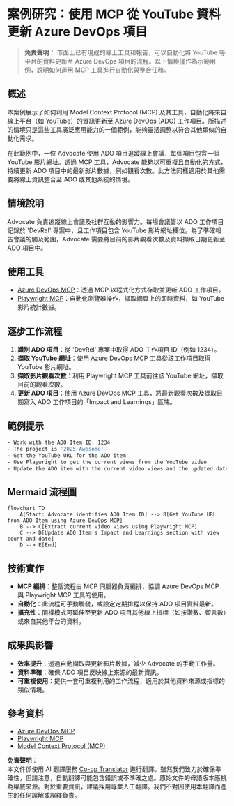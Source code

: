 <!--
CO_OP_TRANSLATOR_METADATA:
{
  "original_hash": "14a2dfbea55ef735660a06bd6bdfe5f3",
  "translation_date": "2025-07-14T06:09:37+00:00",
  "source_file": "09-CaseStudy/UpdateADOItemsFromYT.md",
  "language_code": "mo"
}
-->
# 案例研究：使用 MCP 從 YouTube 資料更新 Azure DevOps 項目

> **免責聲明：** 市面上已有現成的線上工具和報告，可以自動化將 YouTube 等平台的資料更新至 Azure DevOps 項目的流程。以下情境僅作為示範用例，說明如何運用 MCP 工具進行自動化與整合任務。

## 概述

本案例展示了如何利用 Model Context Protocol (MCP) 及其工具，自動化將來自線上平台（如 YouTube）的資訊更新至 Azure DevOps (ADO) 工作項目。所描述的情境只是這些工具廣泛應用能力的一個範例，能夠靈活調整以符合其他類似的自動化需求。

在此範例中，一位 Advocate 使用 ADO 項目追蹤線上會議，每個項目包含一個 YouTube 影片網址。透過 MCP 工具，Advocate 能夠以可重複且自動化的方式，持續更新 ADO 項目中的最新影片數據，例如觀看次數。此方法同樣適用於其他需要將線上資訊整合至 ADO 或其他系統的情境。

## 情境說明

Advocate 負責追蹤線上會議及社群互動的影響力。每場會議皆以 ADO 工作項目記錄於 'DevRel' 專案中，且工作項目包含 YouTube 影片網址欄位。為了準確報告會議的觸及範圍，Advocate 需要將目前的影片觀看次數及資料擷取日期更新至 ADO 項目中。

## 使用工具

- [Azure DevOps MCP](https://github.com/microsoft/azure-devops-mcp)：透過 MCP 以程式化方式存取並更新 ADO 工作項目。
- [Playwright MCP](https://github.com/microsoft/playwright-mcp)：自動化瀏覽器操作，擷取網頁上的即時資料，如 YouTube 影片統計數據。

## 逐步工作流程

1. **識別 ADO 項目**：從 'DevRel' 專案中取得 ADO 工作項目 ID（例如 1234）。
2. **擷取 YouTube 網址**：使用 Azure DevOps MCP 工具從該工作項目取得 YouTube 影片網址。
3. **擷取影片觀看次數**：利用 Playwright MCP 工具前往該 YouTube 網址，擷取目前的觀看次數。
4. **更新 ADO 項目**：使用 Azure DevOps MCP 工具，將最新觀看次數及擷取日期寫入 ADO 工作項目的「Impact and Learnings」區塊。

## 範例提示

```bash
- Work with the ADO Item ID: 1234
- The project is '2025-Awesome'
- Get the YouTube URL for the ADO item
- Use Playwright to get the current views from the YouTube video
- Update the ADO item with the current video views and the updated date of the information
```

## Mermaid 流程圖

```mermaid
flowchart TD
    A[Start: Advocate identifies ADO Item ID] --> B[Get YouTube URL from ADO Item using Azure DevOps MCP]
    B --> C[Extract current video views using Playwright MCP]
    C --> D[Update ADO Item's Impact and Learnings section with view count and date]
    D --> E[End]
```

## 技術實作

- **MCP 編排**：整個流程由 MCP 伺服器負責編排，協調 Azure DevOps MCP 與 Playwright MCP 工具的使用。
- **自動化**：此流程可手動觸發，或設定定期排程以保持 ADO 項目資料最新。
- **擴充性**：同樣模式可延伸至更新 ADO 項目其他線上指標（如按讚數、留言數）或來自其他平台的資料。

## 成果與影響

- **效率提升**：透過自動擷取與更新影片數據，減少 Advocate 的手動工作量。
- **資料準確**：確保 ADO 項目反映線上來源的最新資訊。
- **可重複使用**：提供一套可重複利用的工作流程，適用於其他資料來源或指標的類似情境。

## 參考資料

- [Azure DevOps MCP](https://github.com/microsoft/azure-devops-mcp)
- [Playwright MCP](https://github.com/microsoft/playwright-mcp)
- [Model Context Protocol (MCP)](https://modelcontextprotocol.io/)

**免責聲明**：  
本文件係使用 AI 翻譯服務 [Co-op Translator](https://github.com/Azure/co-op-translator) 進行翻譯。雖然我們致力於確保準確性，但請注意，自動翻譯可能包含錯誤或不準確之處。原始文件的母語版本應視為權威來源。對於重要資訊，建議採用專業人工翻譯。我們不對因使用本翻譯而產生的任何誤解或誤釋負責。